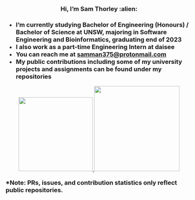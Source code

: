 <h3 align="center">Hi, I’m Sam Thorley :alien:<h3>

<ul>
<li>I’m currently studying Bachelor of Engineering (Honours) / Bachelor of Science at UNSW, majoring in Software Engineering and Bioinformatics, graduating end of 2023</li>
<li>I also work as a part-time Engineering Intern at daisee</li>
<li>You can reach me at <a href=samman375@protonmail.com>samman375@protonmail.com</a></li>
<li>My public contributions including some of my university projects and assignments can be found under my repositories</li>
</ul>

<div align="center">
    <a href="#">
        <img height="200rem" src="https://github-readme-stats.vercel.app/api?username=samman375&count_private=true&include_all_commits=true&custom_title=%E2%9C%A8%20Sam%27s%20GitHub%20Stats&show_icons=true&theme=merko"/>
        <img height="230rem" src="https://github-readme-stats.vercel.app/api/top-langs/?username=samman375&theme=merko&exclude_repo=textbooks-and-slides&hide=html,tex&langs_count=10&layout=compact" />
    </a>
</div>
    
<p>*Note: PRs, issues, and contribution statistics only reflect public repositories.</p>

<!---
samman375/samman375 is a ✨ special ✨ repository because its `README.md` (this file) appears on your GitHub profile.
You can click the Preview link to take a look at your changes.
--->
